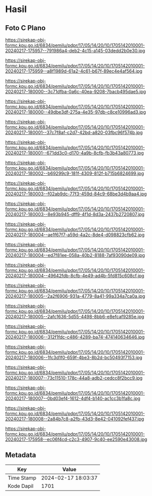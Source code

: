 # Hasil

## Foto C Plano

https://sirekap-obj-formc.kpu.go.id/6834/pemilu/pdpr/17/05/14/20/10/1705142010001-20240217-175957--791986a4-deb2-4c15-a145-03dedd2b0e30.jpg

https://sirekap-obj-formc.kpu.go.id/6834/pemilu/pdpr/17/05/14/20/10/1705142010001-20240217-175959--a8f1989d-61a2-4c61-b67f-89ec4e4af564.jpg

https://sirekap-obj-formc.kpu.go.id/6834/pemilu/pdpr/17/05/14/20/10/1705142010001-20240217-180000--3c71dfba-0a6c-40ea-9208-7bacb495dae5.jpg

https://sirekap-obj-formc.kpu.go.id/6834/pemilu/pdpr/17/05/14/20/10/1705142010001-20240217-180000--49dbe3df-275a-4e35-97db-c8ce10996ad3.jpg

https://sirekap-obj-formc.kpu.go.id/6834/pemilu/pdpr/17/05/14/20/10/1705142010001-20240217-180001--37c7f8af-c2d7-42bd-a820-03fbc96f574b.jpg

https://sirekap-obj-formc.kpu.go.id/6834/pemilu/pdpr/17/05/14/20/10/1705142010001-20240217-180001--671dd3c0-d170-4a9b-8cfb-fb3b43a80773.jpg

https://sirekap-obj-formc.kpu.go.id/6834/pemilu/pdpr/17/05/14/20/10/1705142010001-20240217-180002--b69299c9-181f-4309-812f-b715b6824699.jpg

https://sirekap-obj-formc.kpu.go.id/6834/pemilu/pdpr/17/05/14/20/10/1705142010001-20240217-180003--f02ab9dc-77f3-459d-84c9-68be3d4b9aa4.jpg

https://sirekap-obj-formc.kpu.go.id/6834/pemilu/pdpr/17/05/14/20/10/1705142010001-20240217-180003--8e93b945-dff9-4f1d-8d3a-2437b2720807.jpg

https://sirekap-obj-formc.kpu.go.id/6834/pemilu/pdpr/17/05/14/20/10/1705142010001-20240217-180004--ae1f67f7-a59d-4a2c-8de4-d098823cfb62.jpg

https://sirekap-obj-formc.kpu.go.id/6834/pemilu/pdpr/17/05/14/20/10/1705142010001-20240217-180004--ed7f81ee-058a-40b2-8188-7af93090de09.jpg

https://sirekap-obj-formc.kpu.go.id/6834/pemilu/pdpr/17/05/14/20/10/1705142010001-20240217-180004--49642fdb-8cfb-4e49-ad4b-5fd815c608cf.jpg

https://sirekap-obj-formc.kpu.go.id/6834/pemilu/pdpr/17/05/14/20/10/1705142010001-20240217-180005--2a2f6906-931a-4779-8a41-99a334a7ca0a.jpg

https://sirekap-obj-formc.kpu.go.id/6834/pemilu/pdpr/17/05/14/20/10/1705142010001-20240217-180005--2afc1636-5d55-4498-8bb6-e8efcaf9285e.jpg

https://sirekap-obj-formc.kpu.go.id/6834/pemilu/pdpr/17/05/14/20/10/1705142010001-20240217-180006--312f1fdc-c486-4289-ba74-474140634646.jpg

https://sirekap-obj-formc.kpu.go.id/6834/pemilu/pdpr/17/05/14/20/10/1705142010001-20240217-180006--1fc3d1f0-659f-4be3-8b2d-bc50493f7153.jpg

https://sirekap-obj-formc.kpu.go.id/6834/pemilu/pdpr/17/05/14/20/10/1705142010001-20240217-180007--73c11510-178c-44a8-adb2-cedcc8f2bcc9.jpg

https://sirekap-obj-formc.kpu.go.id/6834/pemilu/pdpr/17/05/14/20/10/1705142010001-20240217-180007--0bd03ef4-1612-4df4-b140-ac1cc3b1fa8c.jpg

https://sirekap-obj-formc.kpu.go.id/6834/pemilu/pdpr/17/05/14/20/10/1705142010001-20240217-180008--2a84b7c8-a2fb-43d3-8e42-041092fef437.jpg

https://sirekap-obj-formc.kpu.go.id/6834/pemilu/pdpr/17/05/14/20/10/1705142010001-20240217-175958--ec06f4cd-c2c3-4907-9c40-ee2590e43008.jpg


## Metadata

| Key        | Value               |
| ---------- | ------------------- |
| Time Stamp | 2024-02-17 18:03:37 |
| Kode Dapil | 1701                |



